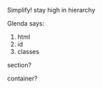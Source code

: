 



Simplify! stay high in hierarchy

Glenda says:
1. html
2. id
3. classes




section?

container?
